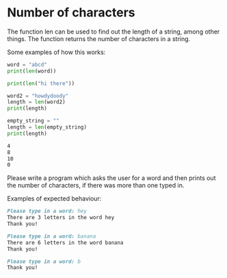 
# Number of characters

The function len can be used to find out the length of a string, among other things. The function returns the number of characters in a string.

Some examples of how this works:

```python
word = "abcd"
print(len(word))

print(len("hi there"))

word2 = "howdydoody"
length = len(word2)
print(length)

empty_string = ""
length = len(empty_string)
print(length)
```

```markdown
4
8
10
0
```

Please write a program which asks the user for a word and then prints out the number of characters, if there was more than one typed in.

Examples of expected behaviour:

```markdown
Please type in a word: hey
There are 3 letters in the word hey
Thank you!
```

```markdown
Please type in a word: banana
There are 6 letters in the word banana
Thank you!
```

```markdown
Please type in a word: b
Thank you!
```
